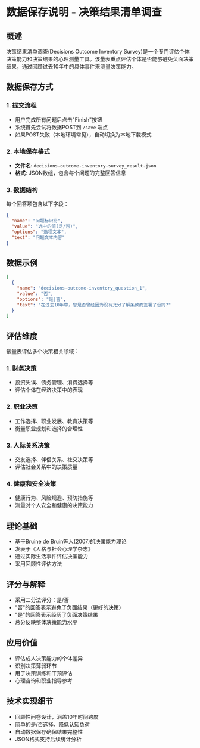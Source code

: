 # 数据保存说明 - 决策结果清单调查

## 概述
决策结果清单调查(Decisions Outcome Inventory Survey)是一个专门评估个体决策能力和决策结果的心理测量工具。该量表重点评估个体是否能够避免负面决策结果，通过回顾过去10年中的具体事件来测量决策能力。

## 数据保存方式

### 1. 提交流程
- 用户完成所有问题后点击"Finish"按钮
- 系统首先尝试将数据POST到 `/save` 端点
- 如果POST失败（本地环境常见），自动切换为本地下载模式

### 2. 本地保存格式
- **文件名**: `decisions-outcome-inventory-survey_result.json`
- **格式**: JSON数组，包含每个问题的完整回答信息

### 3. 数据结构
每个回答项包含以下字段：
```json
{
  "name": "问题标识符",
  "value": "选中的值(是/否)",
  "options": "选项文本",
  "text": "问题文本内容"
}
```

## 数据示例
```json
[
  {
    "name": "decisions-outcome-inventory_question_1",
    "value": "否",
    "options": "是|否",
    "text": "在过去10年中，您是否曾经因为没有充分了解条款而签署了合同?"
  }
]
```

## 评估维度
该量表评估多个决策相关领域：

### 1. 财务决策
- 投资失误、债务管理、消费选择等
- 评估个体在经济决策中的表现

### 2. 职业决策
- 工作选择、职业发展、教育决策等
- 衡量职业规划和选择的合理性

### 3. 人际关系决策
- 交友选择、伴侣关系、社交决策等
- 评估社会关系中的决策质量

### 4. 健康和安全决策
- 健康行为、风险规避、预防措施等
- 测量对个人安全和健康的决策能力

## 理论基础
- 基于Bruine de Bruin等人(2007)的决策能力理论
- 发表于《人格与社会心理学杂志》
- 通过实际生活事件评估决策能力
- 采用回顾性评估方法

## 评分与解释
- 采用二分法评分：是/否
- "否"的回答表示避免了负面结果（更好的决策）
- "是"的回答表示经历了负面决策结果
- 总分反映整体决策能力水平

## 应用价值
- 评估成人决策能力的个体差异
- 识别决策薄弱环节
- 用于决策训练和干预评估
- 心理咨询和职业指导参考

## 技术实现细节
- 回顾性问卷设计，涵盖10年时间跨度
- 简单的是/否选择，降低认知负荷
- 自动数据保存确保结果完整性
- JSON格式支持后续统计分析
